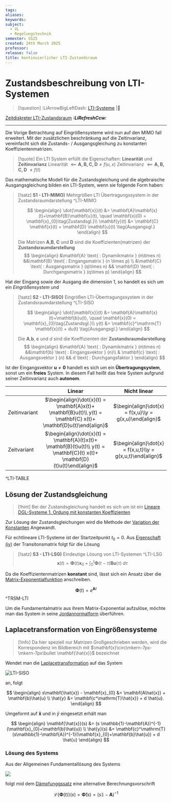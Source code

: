 ```yaml
---
tags: 
aliases: 
keywords: 
subject:
  - VL
  - Regelungstechnik
semester: SS25
created: 24th March 2025
professor: 
release: false
title: kontinuierlicher LTI-Zustandsraum
---
```

 
# Zustandsbeschreibung von LTI-Systemen

> [!question] :LiArrowBigLeftDash: [LTI-Systeme](LTI-Systeme.md) |📍

[Zeitdiskreter LTI-Zustandsraum](Zeitdiskreter%20LTI-Zustandsraum.md) ***:LiRefreshCcw:***

---

Die Vorige Betrachtung auf Eingrößensysteme wird nun auf den MIMO fall erweitert. Mit der zusätzlichen beschränkung auf die Zeitinvarianz, vereinfacht sich die Zustands- / Ausgangsgleichung zu konstanten Koeffizientenmatrizen. 

> [!quote] Ein LTI System erfüllt die Eigenschaften: **Linearität** und **Zeitinvarianz**
>  Linearität $\impliedby \mathbf{A,B,C,D} \neq f(u,x)$
> Zeitinvarianz $\impliedby \mathbf{A,B,C,D}$ $\neq f(t)$

Das mathematische Modell für die Zustandsgleichung und die algebraische Ausgangsgleichung bilden ein LTI-System, wenn sie folgende Form haben:

> [!satz] **S1 - LTI-MIMO)** Mehrgrößen LTI Übertragungssystem in der Zustandsraumdarstellung ^LTI-MIMO
> 
>  $$
> \begin{align}
> \dot{\mathbf{x}}(t) &= \mathbf{A}\mathbf{x}(t)+\mathbf{B}\mathbf{u}(t), \quad \mathbf{x}(0) = \mathbf{x}_{0}\tag{Zustandsgl.}\\
> \mathbf{y}(t) &= \mathbf{C} \mathbf{x}(t) + \mathbf{D} \mathbf{u}(t) \tag{Ausgangsgl.}
> \end{align}
> $$
> 
> Die Matrizen $\mathbf{A}$,$\mathbf{B}$, $\mathbf{C}$ und $\mathbf{D}$ sind die Koeffizienten(matrizen) der **Zustandsraumdarstellung** 
> $$
> \begin{align}
> &\mathbf{A} \text{ : Dynamikmatrix } (n\times n)
> &&\mathbf{B} \text{ : Eingangsmatrix } (n \times p) \\
> &\mathbf{C} \text{ : Ausgangsmatrix } (q\times n) && \mathbf{D} \text{ : Durchgangsmatrix } (q\times p)
> \end{align}
> $$

Hat der Eingang sowie der Ausgang die dimension $1$, so handelt es sich um ein *Eingrößensystem* und 

> [!satz] **S2 - LTI-SISO)** Eingrößen LTI-Übertragungssystem in der Zustandsraumdarstellung ^LTI-SISO
> 
>  $$
> \begin{align}
> \dot{\mathbf{x}}(t) &= \mathbf{A}\mathbf{x}(t)+\mathbf{b}u(t), \quad \mathbf{x}(0) = \mathbf{x}_{0}\tag{Zustandsgl.}\\
> y(t) &= \mathbf{c}^\mathrm{T} \mathbf{x}(t) + du(t) \tag{Ausgangsgl.}
> \end{align}
> $$
> 
> Die  $\mathbf{A}$,$\mathbf{b}$, $\mathbf{c}$ und $d$ sind die Koeffizienten der **Zustandsraumdarstellung** 
> $$
> \begin{align}
> &\mathbf{A} \text{ : Dynamikmatrix } (n\times n)
> &&\mathbf{b} \text{ : Eingangsvektor } (n)\\
> & \mathbf{c} \text{ : Ausgangsvektor } (n) && d \text{ : Durchgangsfaktor } 
> \end{align}
> $$


Ist der Eingangsvektor $\mathbf{u} \neq \mathbf{0}$ handelt es sich um ein **Übertragungsystem**, sonst um ein **freies** System. In diesem Fall heißt das freie System aufgrund seiner Zeitinvarianz auch **autonom**.

|               | Linear                                                                                                                     | Nicht linear                                               |
| :------------ | :--------------------------------------------------------------------------------------------------------------------------: | :----------------------------------------------------------: |
| Zeitinvariant | $\begin{align}\dot{x}(t) = \mathbf{A}x(t)+ \mathbf{B}u(t)\\ y(t) = \mathbf{C} x(t)+ \mathbf{D}u(t)\end{align}$             | $\begin{align}\dot{x} = f(x,u)\\y = g(x,u)\end{align}$     |
| Zeitvariant   | $\begin{align}\dot{x}(t) = \mathbf{A}(t)x(t)+ \mathbf{B}(t)u(t)\\ y(t) = \mathbf{C}(t) x(t)+ \mathbf{D}(t)u(t)\end{align}$ | $\begin{align}\dot{x} = f(x,u,t)\\y = g(x,u,t)\end{align}$ |

^LTI-TABLE

## Lösung der Zustandsgleichung

> [!hint] Bei der Zustandsgleichung handelt es sich um ist ein [Lineare DGL-Systeme 1. Ordung mit konstanten Koeffizienten](../Mathematik/Analysis/Lineare%20DGL-Systeme%201.%20Ordung%20mit%20konstanten%20Koeffizienten.md)

Zur Lösung der Zustandsgleichungen wird die Methode der [Variation der Konstanten](../Mathematik/Analysis/Variation%20der%20Konstanten.md#^VARK) Angewandt.

Für echtlineare LTI-Systeme ist der Startzeitpunkt $t_{0}=0$. Aus [Eigenschaft (iv)](../Mathematik/Analysis/Fundamentalmatrix.md#^TRSM-Eigenschaften) der Transitonsmatrix folgt für die Lösung

> [!satz] **S3 - LTI-LSG)** Eindeutige Lösung von LTI-Systemen ^LTI-LSG
> $$
> \mathbf{x}(t)=\mathbf{\Phi}(t)\mathbf{x}_0+\int_{0}^t \mathbf{\Phi}(t-\tau) \mathbf{Bu}(\tau) \mathrm{~d}\tau 
> $$

Da die Koeffizientenmatrizen **konstant** sind, lässt sich ein Ansatz über die [Matrix-Exponentialfunktion](../Mathematik/Analysis/Matrix-Exponentialfunktion.md) anschreiben.

$$ \mathbf{\Phi}(t) = e^{ \mathbf{A}t } $$ ^TRSM-LTI

Um die Fundamentalmatrix aus ihrem Matrix-Exponential aufzulöse, möchte man das System in seine [Jordannormalform](../Mathematik/Algebra/Jordannormalform.md) überführen.

## Laplacetransformation von Eingrößensysteme

> [!info] Da hier speziell nur Matrizen Großgeschrieben werden,
> wird die Korrespondenz im Bildbereich mit $\mathbf{x}\circ\mkern-7px-\mkern-7px\bullet \mathbf{\hat{x}}$ bezeichnet

Wendet man die [Laplacetransformation](Laplacetransformation.md) auf das System

![LTI-SISO](Kontinuierlicher%20LTI-Zustandsraum.md#^LTI-SISO)

an, folgt

$$
\begin{align}
s\mathbf{\hat{x}} - \mathbf{x}_{0} &= \mathbf{A\hat{x}} + \mathbf{b}\hat{u}  \\
\hat{y} &= \mathbf{c^\mathrm{T}\hat{x}} + d \hat{u}.
\end{align}
$$

Umgeformt auf $\mathbf{\hat{x}}$ und in $\hat{y}$ eingesetzt erhält man

$$
\begin{align}
\mathbf{\hat{x}}(s) &= (s \mathbb{1}-\mathbf{A})^{-1}(\mathbf{x}_{0}+\mathbf{b}\hat{u}) \\
\hat{y}(s) &= \mathbf{c}^\mathrm{T}(s\mathbb{1}-\mathbf{A})^{-1}(\mathbf{x}_{0}+\mathbf{b}\hat{u}) + d \hat{u}
\end{align}
$$

### Lösung des Systems
Aus der Allgemeinen Fundamentallösung des Systems 

![](Kontinuierlicher%20LTI-Zustandsraum.md#^TRSM-LTI)

folgt mid dem [Dämpfunggssatz](Laplacetransformation.md#^LAPK) eine alternative Berechnungsvorschrift

$$
\mathcal{L}\left\{ \mathbf{\Phi}(t) \right\} (s) = \mathbf{\hat{\Phi}}(s) = (s\mathbb{1}-\mathbf{A})^{-1}
$$
